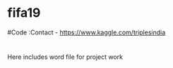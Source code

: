 # fifa19
#Code :Contact -  https://www.kaggle.com/triplesindia
#
Here includes word file for project work
